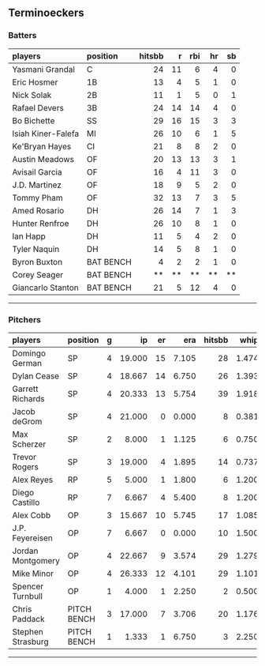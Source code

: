 ## Terminoeckers

### Batters

 
|players            |position  | hitsbb|  r| rbi| hr| sb| 
|:------------------|:---------|------:|--:|---:|--:|--:| 
|Yasmani Grandal    |C         |     24| 11|   6|  4|  0| 
|Eric Hosmer        |1B        |     13|  4|   5|  1|  0| 
|Nick Solak         |2B        |     11|  1|   5|  0|  1| 
|Rafael Devers      |3B        |     24| 14|  14|  4|  0| 
|Bo Bichette        |SS        |     29| 16|  15|  3|  3| 
|Isiah Kiner-Falefa |MI        |     26| 10|   6|  1|  5| 
|Ke'Bryan Hayes     |CI        |     21|  8|   8|  2|  0| 
|Austin Meadows     |OF        |     20| 13|  13|  3|  1| 
|Avisail Garcia     |OF        |     16|  4|  11|  3|  0| 
|J.D. Martinez      |OF        |     18|  9|   5|  2|  0| 
|Tommy Pham         |OF        |     32| 13|   7|  3|  5| 
|Amed Rosario       |DH        |     26| 14|   7|  1|  3| 
|Hunter Renfroe     |DH        |     26| 10|   8|  1|  0| 
|Ian Happ           |DH        |     11|  5|   4|  2|  0| 
|Tyler Naquin       |DH        |     14|  5|   8|  1|  0| 
|Byron Buxton       |BAT BENCH |      4|  2|   2|  1|  0| 
|Corey Seager       |BAT BENCH |     **| **|  **| **| **| 
|Giancarlo Stanton  |BAT BENCH |     21|  5|  12|  4|  0| 


* * *

### Pitchers

 
|players           |position    |  g|     ip| er|   era| hitsbb|  whip| so|  w| sv| 
|:-----------------|:-----------|--:|------:|--:|-----:|------:|-----:|--:|--:|--:| 
|Domingo German    |SP          |  4| 19.000| 15| 7.105|     28| 1.474| 16|  0|  0| 
|Dylan Cease       |SP          |  4| 18.667| 14| 6.750|     26| 1.393| 23|  2|  0| 
|Garrett Richards  |SP          |  4| 20.333| 13| 5.754|     39| 1.918| 17|  0|  0| 
|Jacob deGrom      |SP          |  4| 21.000|  0| 0.000|      8| 0.381| 35|  3|  0| 
|Max Scherzer      |SP          |  2|  8.000|  1| 1.125|      6| 0.750|  9|  1|  0| 
|Trevor Rogers     |SP          |  3| 19.000|  4| 1.895|     14| 0.737| 19|  1|  0| 
|Alex Reyes        |RP          |  5|  5.000|  1| 1.800|      6| 1.200|  7|  1|  2| 
|Diego Castillo    |RP          |  7|  6.667|  4| 5.400|      8| 1.200| 10|  0|  3| 
|Alex Cobb         |OP          |  3| 15.667| 10| 5.745|     17| 1.085| 17|  2|  0| 
|J.P. Feyereisen   |OP          |  7|  6.667|  0| 0.000|     10| 1.500|  6|  2|  0| 
|Jordan Montgomery |OP          |  4| 22.667|  9| 3.574|     29| 1.279| 22|  1|  0| 
|Mike Minor        |OP          |  4| 26.333| 12| 4.101|     29| 1.101| 24|  2|  0| 
|Spencer Turnbull  |OP          |  1|  4.000|  1| 2.250|      2| 0.500|  4|  0|  0| 
|Chris Paddack     |PITCH BENCH |  3| 17.000|  7| 3.706|     20| 1.176| 26|  2|  0| 
|Stephen Strasburg |PITCH BENCH |  1|  1.333|  1| 6.750|      3| 2.250|  1|  0|  0| 


* * *


